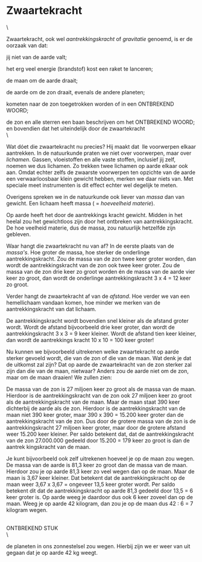 # Zwaartekracht

\

Zwaartekracht, ook wel *aantrekkingskracht* of *gravitatie* genoemd, is
er de oorzaak van dat:

jij niet van de aarde valt;

het erg veel energie (brandstof) kost een raket te lanceren;

de maan om de aarde draait;

de aarde om de zon draait, evenals de andere planeten;

kometen naar de zon toegetrokken worden of in een ONTBREKEND WOORD;

de zon en alle sterren een baan beschrijven om het ONTBREKEND WOORD;\
en bovendien dat het uiteindelijk door de zwaartekracht\
\

Wat dóet die zwaartekracht nu precies? Hij maakt dat  lle voorwerpen
elkaar aantrekken. In de natuurkunde praten we niet over voorwerpen,
maar over *lichamen*. Gassen, vloeistoffen en alle vaste stoffen,
inclusief jij zelf, noemen we dus lichamen. Zo trekken twee lichamen op
aarde elkaar ook aan. Omdat echter zelfs de zwaarste voorwerpen ten
opzichte van de aarde een verwaarloosbaar klein gewicht hebben, merken
we daar niets van. Met speciale meet instrumenten is dit effect echter
wel degelijk te meten.

Overigens spreken we in de natuurkunde ook liever van *massa* dan van
gewicht. Een lichaam heeft massa ( = *hoeveelheid materie*).

Op aarde heeft het door de aantrekkings kracht gewicht. Midden in het
heelal zou het gewichtloos zijn door het ontbreken van
aantrekkingskracht. De hoe veelheid materie, dus de massa, zou
natuurlijk hetzelfde zijn gebleven.

Waar hangt die zwaartekracht nu van af? In de eerste plaats van de
*massa\'s*. Hoe groter de massa, hoe sterker de onderlinge
aantrekkingskracht. Zou de massa van de zon twee keer groter worden, dan
wordt de aantrekkingskracht van de zon ook twee keer groter. Zou de
massa van de zon drie keer zo groot worden én de massa van de aarde vier
keer zo groot, dan wordt de onderlinge aantrekkingskracht 3 x 4 = 12
keer zo groot.

Verder hangt de zwaartekracht af van de *afstand*. Hoe verder we van een
hemellichaam vandaan komen, hoe minder we merken van de
aantrekkingskracht van dat lichaam.

De aantrekkingskracht wordt bovendien snel kleiner als de afstand groter
wordt. Wordt de afstand bijvoorbeeld drie keer groter, dan wordt de
aantrekkingskracht 3 x 3 = 9 keer kleiner. Wordt de afstand tien keer
kleiner, dan wordt de aantrekkings kracht 10 x 10 = 100 keer groter!

Nu kunnen we bijvoorbeeld uitrekenen welke zwaartekracht op aarde
sterker gevoeld wordt, die van de zon of die van de maan. Wat denk je
dat de uitkomst zal zijn? Dat op aarde de zwaartekracht van de zon
sterker zal zijn dan die van de maan, nietwaar? Anders zou de aarde niet
om de zon, maar om de maan draaien! We zullen zien:

De massa van de zon is 27 miljoen keer zo groot als de massa van de
maan. Hierdoor is de aantrekkingskracht van de zon ook 27 miljoen keer
zo groot als de aantrekkingskracht van de maan. Maar de maan staat 390
keer dichterbij de aarde als de zon. Hierdoor is de aantrekkingskracht
van de maan niet 390 keer groter, maar 390 x 390 = 15.200 keer groter
dan de aantrekkingskracht van de zon. Dus door de grotere massa van de
zon is de aantrekkingskracht 27 miljoen keer groter, maar door de
grotere afstand weer 15.200 keer kleiner. Per saldo betekent dat, dat de
aantrekkingskracht van de zon 27.000.000 gedeeld door 15.200 = 179 keer
zo groot is dan de aantrek kingskracht van de maan.

Je kunt bijvoorbeeld ook zelf uitrekenen hoeveel je op de maan zou
wegen. De massa van de aarde is 81,3 keer zo groot dan de massa van de
maan. Hierdoor zou je op aarde 81,3 keer zo veel wegen dan op de maan.
Maar de maan is 3,67 keer kleiner. Dat betekent dat de
aantrekkingskracht op de maan weer 3,67 x 3,67 = ongeveer 13,5 keer
groter wordt. Per saldo betekent dit dat de aantrekkingskracht op aarde
81,3 gedeeld door 13,5 = 6 keer groter is. Op aarde weeg je daardoor dus
ook 6 keer zoveel dan op de maan. Weeg je op aarde 42 kilogram, dan zou
je op de maan dus 42 : 6 = 7 kilogram wegen.

\
ONTBREKEND STUK\
\

de planeten in ons zonnestelsel zou wegen. Hierbij zijn we er weer van
uit gegaan dat je op aarde 42 kg weegt.
